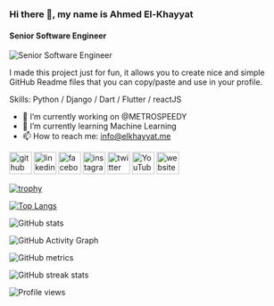 ### Hi there 👋, my name is Ahmed El-Khayyat
#### Senior Software Engineer
![Senior Software Engineer](https://arturssmirnovs.github.io/github-profile-readme-generator/images/banner.png)

I made this project just for fun, it allows you to create nice and simple GitHub Readme files that you can copy/paste and use in your profile.

Skills: Python / Django / Dart / Flutter / reactJS

- 🔭 I’m currently working on @METROSPEEDY 
- 🌱 I’m currently learning Machine Learning 
- 📫 How to reach me: info@elkhayyat.me 


[<img src='https://cdn.jsdelivr.net/npm/simple-icons@3.0.1/icons/github.svg' alt='github' height='40'>](https://github.com/elkhayyat)  [<img src='https://cdn.jsdelivr.net/npm/simple-icons@3.0.1/icons/linkedin.svg' alt='linkedin' height='40'>](https://www.linkedin.com/in/elkhayyat/)  [<img src='https://cdn.jsdelivr.net/npm/simple-icons@3.0.1/icons/facebook.svg' alt='facebook' height='40'>](https://www.facebook.com/elkhayyat.me)  [<img src='https://cdn.jsdelivr.net/npm/simple-icons@3.0.1/icons/instagram.svg' alt='instagram' height='40'>](https://www.instagram.com/elkhayyat.me/)  [<img src='https://cdn.jsdelivr.net/npm/simple-icons@3.0.1/icons/twitter.svg' alt='twitter' height='40'>](https://twitter.com/ahmedelkhayyat)  [<img src='https://cdn.jsdelivr.net/npm/simple-icons@3.0.1/icons/youtube.svg' alt='YouTube' height='40'>](https://www.youtube.com/channel/UC3yRNU-XfKTz0OcG0-lfM4w)  [<img src='https://cdn.jsdelivr.net/npm/simple-icons@3.0.1/icons/icloud.svg' alt='website' height='40'>](elkhayyat.me)  

[![trophy](https://github-profile-trophy.vercel.app/?username=elkhayyat)](https://github.com/ryo-ma/github-profile-trophy)

[![Top Langs](https://github-readme-stats.vercel.app/api/top-langs/?username=elkhayyat)](https://github.com/anuraghazra/github-readme-stats)

![GitHub stats](https://github-readme-stats.vercel.app/api?username=elkhayyat&show_icons=true&count_private=true)  

![GitHub Activity Graph](https://activity-graph.herokuapp.com/graph?username=elkhayyat)  

![GitHub metrics](https://metrics.lecoq.io/elkhayyat)  

![GitHub streak stats](https://github-readme-streak-stats.herokuapp.com/?user=elkhayyat)  

![Profile views](https://gpvc.arturio.dev/elkhayyat)  

<!---
elkhayyat/elkhayyat is a ✨ special ✨ repository because its `README.md` (this file) appears on your GitHub profile.
You can click the Preview link to take a look at your changes.
--->
